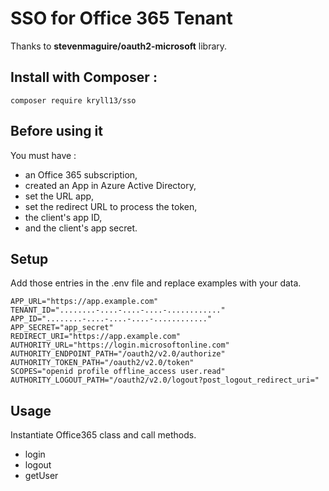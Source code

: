 # SSO for Office 365 Tenant

Thanks to **stevenmaguire/oauth2-microsoft** library.

## Install with **Composer** :

```
composer require kryll13/sso
```

## Before using it

You must have :
- an Office 365 subscription,
- created an App in Azure Active Directory,
- set the URL app,
- set the redirect URL to process the token,
- the client's app ID,
- and the client's app secret.


## Setup

Add those entries in the .env file and replace examples with your data.

```
APP_URL="https://app.example.com"
TENANT_ID="........-....-....-....-............"
APP_ID="........-....-....-....-............"
APP_SECRET="app_secret"
REDIRECT_URI="https://app.example.com"
AUTHORITY_URL="https://login.microsoftonline.com"
AUTHORITY_ENDPOINT_PATH="/oauth2/v2.0/authorize"
AUTHORITY_TOKEN_PATH="/oauth2/v2.0/token"
SCOPES="openid profile offline_access user.read"
AUTHORITY_LOGOUT_PATH="/oauth2/v2.0/logout?post_logout_redirect_uri="
```

## Usage

Instantiate Office365 class and call methods.

* login
* logout
* getUser
